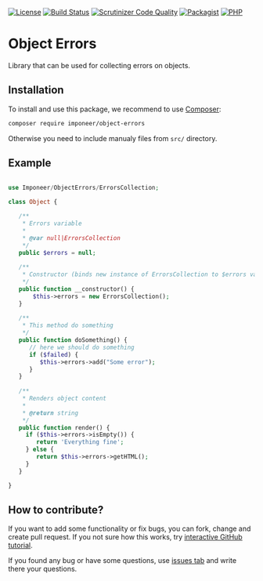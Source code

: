 [![License](https://img.shields.io/github/license/imponeer/object-errors.svg?maxAge=2592000)](LICENSE)
 [![Build Status](https://travis-ci.org/imponeer/object-errors.svg?branch=master)](https://travis-ci.org/imponeer/object-errors) [![Scrutinizer Code Quality](https://scrutinizer-ci.com/g/imponeer/object-errors/badges/quality-score.png)](https://scrutinizer-ci.com/g/imponeer/object-errors/) [![Packagist](https://img.shields.io/packagist/v/imponeer/object-errors.svg)](https://packagist.org/packages/imponeer/object-errors) [![PHP](https://img.shields.io/packagist/php-v/imponeer/object-errors.svg)](http://php.net)



# Object Errors

Library that can be used for collecting errors on objects.

## Installation

To install and use this package, we recommend to use [Composer](https://getcomposer.org):

```bash
composer require imponeer/object-errors
```

Otherwise you need to include manualy files from `src/` directory. 

## Example

```php

use Imponeer/ObjectErrors/ErrorsCollection;

class Object {

   /**
    * Errors variable
    *
    * @var null|ErrorsCollection
    */
   public $errors = null;
   
   /**
    * Constructor (binds new instance of ErrorsCollection to $errors var)
    */
   public function __constructor() {
       $this->errors = new ErrorsCollection();
   }
   
   /**
    * This method do something
    */
   public function doSomething() {
      // here we should do something
      if ($failed) {
         $this->errors->add("Some error");
      }
   }
   
   /**
    * Renders object content
    *
    * @return string
    */
   public function render() {
     if ($this->errors->isEmpty()) {
        return 'Everything fine';
     } else {
        return $this->errors->getHTML();
     }
   }

}

```

## How to contribute?

If you want to add some functionality or fix bugs, you can fork, change and create pull request. If you not sure how this works, try [interactive GitHub tutorial](https://try.github.io).

If you found any bug or have some questions, use [issues tab](https://github.com/imponeer/object-errors/issues) and write there your questions.
